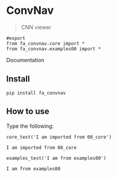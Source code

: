# ConvNav
> CNN viewer 


```
#export
from fa_convnav.core import *
from fa_convnav.examples00 import *
```

Documentation

## Install

`pip install fa_convnav`

## How to use

Type the following:

```
core_test('I am imported from 00_core')
```

    I am imported from 00_core


```
examples_test('I am from examples00')
```

    I am from examples00

